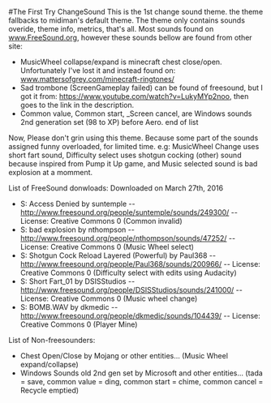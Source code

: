 #The First Try ChangeSound
This is the 1st change sound theme. the theme fallbacks to midiman's default theme.
The theme only contains sounds overide, theme info, metrics, that's all.
Most sounds found on www.FreeSound.org, however these sounds bellow are found from other site:
- MusicWheel collapse/expand is minecraft chest close/open. Unfortunately I've lost it and instead found on: www.mattersofgrey.com/minecraft-ringtones/
- Sad trombone (ScreenGameplay failed) can be found of freesound, but I got it from: https://www.youtube.com/watch?v=LukyMYp2noo, then goes to the link in the description.
- Common value, Common start, _Screen cancel, are Windows sounds 2nd generation set (98 to XP) before Aero.
end of list

Now, Please don't grin using this theme. Because some part of the sounds assigned funny overloaded, for limited time.
e.g: MusicWheel Change uses short fart sound, Difficulty select uses shotgun cocking (other) sound because inspired from Pump it Up game,
and Music selected sound is bad explosion at a momment.

List of FreeSound donwloads:
Downloaded on March 27th, 2016
- S: Access Denied by suntemple -- http://www.freesound.org/people/suntemple/sounds/249300/ -- License: Creative Commons 0 (Common invalid)
- S: bad explosion by nthompson -- http://www.freesound.org/people/nthompson/sounds/47252/ -- License: Creative Commons 0 (Music Wheel select)
- S: Shotgun Cock Reload Layered (Powerful) by Paul368 -- http://www.freesound.org/people/Paul368/sounds/200966/ -- License: Creative Commons 0 (Difficulty select with edits using Audacity)
- S: Short Fart_01 by DSISStudios -- http://www.freesound.org/people/DSISStudios/sounds/241000/ -- License: Creative Commons 0 (Music wheel change)
- S: BOMB.WAV by dkmedic -- http://www.freesound.org/people/dkmedic/sounds/104439/ -- License: Creative Commons 0 (Player Mine)
     

List of Non-freesounders:
- Chest Open/Close by Mojang or other entities... (Music Wheel expand/collapse)
- Windows Sounds old 2nd gen set by Microsoft and other entities... (tada = save, common value = ding, common start = chime, common cancel = Recycle emptied)
